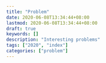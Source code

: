 ```yaml
---
title: "Problem"
date: 2020-06-08T13:34:44+08:00
lastmod: 2020-06-08T13:34:44+08:00
draft: true
keywords: []
description: "Interesting problems"
tags: ["2020", "index"]
categories: ["problem"]
---
```


<!--more-->
